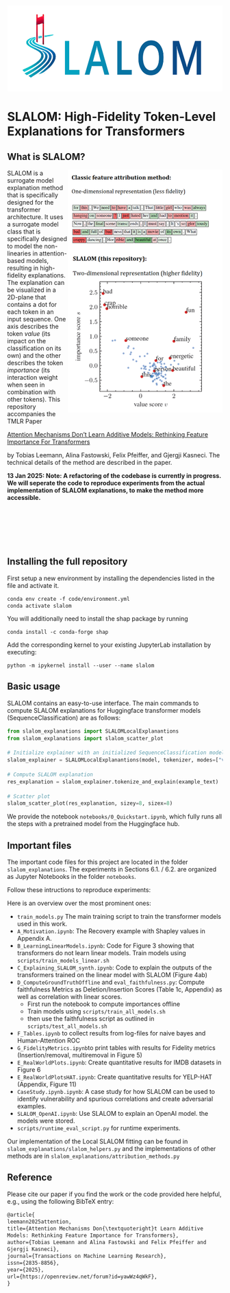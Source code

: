 <p align="center"><img width="700" height="200" src="https://raw.githubusercontent.com/tleemann/slalom_explanations/main/SLALOMCrop.png"></p>


# SLALOM: High-Fidelity Token-Level Explanations for Transformers

## What is SLALOM?

<p><img align="right" width="362" height="567" src="https://raw.githubusercontent.com/tleemann/slalom_explanations/main/SLALOM2.PNG"></p>

SLALOM is a surrogate model explanation method that is specifically designed for the transformer architecture. It uses a surrogate model class that is specifically designed to model the non-linearies in attention-based models, resulting in high-fidelity explanations. The explanation can be visualized in a 2D-plane that contains a dot for each token in an input sequence. One axis describes the token *value* (its impact on the classification on its own) and the other describes the token *importance* (its interaction weight when seen in combination with other tokens). This repository accompanies the TMLR Paper

[Attention Mechanisms Don’t Learn Additive Models: Rethinking Feature Importance For Transformers](https://openreview.net/forum?id=yawWz4qWkF) 

by Tobias Leemann, Alina Fastowski, Felix Pfeiffer, and Gjergji Kasneci. The technical details of the method are described in the paper.

**13 Jan 2025: Note: A refactoring of the codebase is currently in progress. We will seperate the code to reproduce experiments from the actual implementation of SLALOM explanations, to make the method more accessible.**

<br>
<br>
<br>
<br>
<br>

## Installing the full repository

First setup a new environment by installing the dependencies listed in the file and activate it.

```
conda env create -f code/environment.yml
conda activate slalom
```
You will additionally need to install the shap package by running
```
conda install -c conda-forge shap
```

Add the corresponding kernel to your existing JupyterLab installation by executing:
```
python -m ipykernel install --user --name slalom
```

## Basic usage

SLALOM contains an easy-to-use interface. The main commands to compute SLALOM explanations for Huggingface transformer models (SequenceClassification) are as follows:

```python
from slalom_explanations import SLALOMLocalExplanantions 
from slalom_explanations import slalom_scatter_plot

# Initialize explainer with an initialized SequenceClassification model and corresponding tokenizer
slalom_explainer = SLALOMLocalExplanantions(model, tokenizer, modes=["value", "imp"])

# Compute SLALOM explanation
res_explanation = slalom_explainer.tokenize_and_explain(example_text)

# Scatter plot
slalom_scatter_plot(res_explanation, sizey=8, sizex=8)

```

We provide the notebook ```notebooks/0_Quickstart.ipynb```, which fully runs all the steps with a pretrained model from the Huggingface hub.

## Important files

The important code files for this project are located in the folder ```slalom_explanations```.
The experiments in Sections 6.1. / 6.2. are organized as Jupyter Notebooks in the folder ```notebooks```. 

Follow these intructions to reproduce experiments:

Here is an overview over the most prominent ones:
- ```train_models.py``` The main training script to train the transformer models used in this work.
- ```A_Motivation.ipynb```: The Recovery example with Shapley values in Appendix A.
- ```B_LearningLinearModels.ipynb```: Code for Figure 3 showing that transformers do not learn linear models. Train models using ```scripts/train_models_linear.sh```
- ```C_Explaining_SLALOM_synth.ipynb```: Code to explain the outputs of the transformers trained on the linear model with SLALOM (Figure 4ab)
- ```D_ComputeGroundTruthOffline``` and ```eval_faithfulness.py```: Compute faithfulness Metrics as Deletion/Insertion Scores (Table 1c, Appendix) as well as correlation with linear scores.
    - First run the notebook to compute importances offline
    - Train models using ```scripts/train_all_models.sh```
    - then use the faithfulness script as outlined in ```scripts/test_all_models.sh```
- ```F_Tables.ipynb``` to collect results from log-files for naive bayes and Human-Attention ROC
- ```G_FidelityMetrics.ipynb```to print tables with results for Fidelity metrics (Insertion/removal, multiremoval in Figure 5)
- ```E_RealWorldPlots.ipynb```: Create quantitative results for IMDB datasets in Figure 6
- ```E_RealWorldPlotsHAT.ipynb```: Create quantitative results for YELP-HAT (Appendix, Figure 11)
- ```CaseStudy.ipynb.ipynb```: A case study for how SLALOM can be used to identify vulnerability and spurious correlations and create adversarial examples.
- ```SLALOM_OpenAI.ipynb```: Use SLALOM to explain an OpenAI model.
the models were stored.
- ```scripts/runtime_eval_script.py``` for runtime experiments.


Our implementation of the Local SLALOM fitting can be found in ```slalom_explanations/slalom_helpers.py``` and the implementations of other methods are in ```slalom_explanations/attribution_methods.py```

## Reference

Please cite our paper if you find the work or the code provided here helpful, e.g., using the following BibTeX entry:
```
@article{
leemann2025attention,
title={Attention Mechanisms Don{\textquoteright}t Learn Additive Models: Rethinking Feature Importance for Transformers},
author={Tobias Leemann and Alina Fastowski and Felix Pfeiffer and Gjergji Kasneci},
journal={Transactions on Machine Learning Research},
issn={2835-8856},
year={2025},
url={https://openreview.net/forum?id=yawWz4qWkF},
}
```
